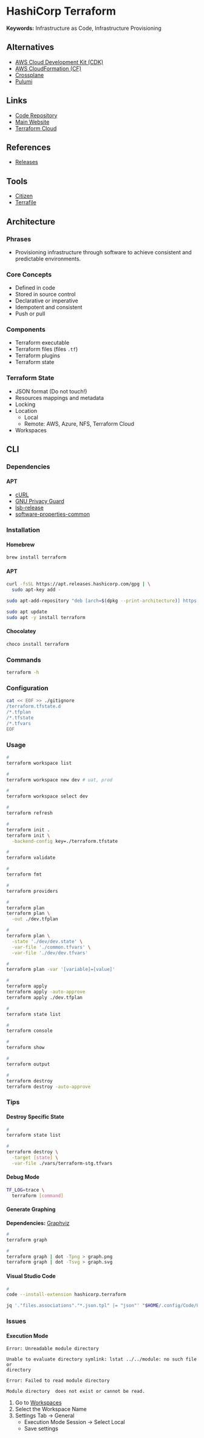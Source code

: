# HashiCorp Terraform

<!--
https://registry.terraform.io/providers/hashicorp/aws/latest/docs/data-sources/subnet

https://github.com/cloudposse/tfenv

https://github.com/resource-watch/api-infrastructure

https://github.com/hashicorp/terraform/issues/13022

https://github.com/aaratn/terraenv

https://registry.terraform.io/modules/terraform-aws-modules/vpc/aws/latest

https://github.com/srebrasil/IaC-Demo

https://github.com/dhinojosa/spinnaker-study/tree/master/terraform

https://app.pluralsight.com/paths/skill/managing-infrastructure-with-terraform
https://app.pluralsight.com/paths/certificate/hashicorp-certified-terraform-associate

https://linkedin.com/learning/search?entityType=COURSE&keywords=terraform

https://www.hashicorp.com/certification/terraform-associate

https://www.youtube.com/watch?v=OXE2a8dqIAI

https://github.com/semi-technologies/weaviate-infra
https://github.com/Artemmkin/terraform-kubernetes
https://github.com/terraform-providers/terraform-provider-azurerm

Core/State
Providers (AWS: EC2, Users|Kubernetes: Services)
Resource (VPC/Kubernetes Namespace)

Declarative vs. Imperative

What does declarative mean exactly?

What does Imperative mean exactly?
- check delta

Version v0.11.10
Version v0.15.1

https://github.com/philophilo/tech_infra
https://github.com/inayuky/terraform-qiita-search

variable
provider
data
resource
output
-->

**Keywords:** Infrastructure as Code, Infrastructure Provisioning

## Alternatives

- [AWS Cloud Development Kit (CDK)](/aws/aws-cdk.md)
- [AWS CloudFormation (CF)](/aws/aws-cf.md)
- [Crossplane](/crossplane.md)
- [Pulumi](/pulumi.md)

## Links

- [Code Repository](https://github.com/hashicorp/terraform)
- [Main Website](https://terraform.io/)
- [Terraform Cloud](https://app.terraform.io)

## References

- [Releases](https://releases.hashicorp.com/terraform/)

## Tools

- [Citizen](https://github.com/outsideris/citizen)
- [Terrafile](/terrafile.md)

## Architecture

### Phrases

- Provisioning infrastructure through software to achieve consistent and predictable environments.

### Core Concepts

- Defined in code
- Stored in source control
- Declarative or imperative
- Idempotent and consistent
- Push or pull

### Components

- Terraform executable
- Terraform files (files `.tf`)
- Terraform plugins
- Terraform state

### Terraform State

- JSON format (Do not touch!)
- Resources mappings and metadata
- Locking
- Location
  - Local
  - Remote: AWS, Azure, NFS, Terraform Cloud
- Workspaces

## CLI

### Dependencies

#### APT

- [cURL](/curl.md)
- [GNU Privacy Guard](/gnupg.md)
- [lsb-release](/lsb-release.md)
- [software-properties-common](/software-properties-common.md)

### Installation

#### Homebrew

```sh
brew install terraform
```

#### APT

```sh
curl -fsSL https://apt.releases.hashicorp.com/gpg | \
  sudo apt-key add -

sudo apt-add-repository "deb [arch=$(dpkg --print-architecture)] https://apt.releases.hashicorp.com $(lsb_release -cs) main"

sudo apt update
sudo apt -y install terraform
```

#### Chocolatey

```sh
choco install terraform
```

### Commands

```sh
terraform -h
```

### Configuration

```sh
cat << EOF >> ./gitignore
/terraform.tfstate.d
/*.tfplan
/*.tfstate
/*.tfvars
EOF
```

<!--
terraform.tfvars.example
-->

### Usage

```sh
#
terraform workspace list

#
terraform workspace new dev # uat, prod

#
terraform workspace select dev

#
terraform refresh

#
terraform init .
terraform init \
  -backend-config key=./terraform.tfstate

#
terraform validate

#
terraform fmt

#
terraform providers

#
terraform plan
terraform plan \
  -out ./dev.tfplan

#
terraform plan \
  -state './dev/dev.state' \
  -var-file './common.tfvars' \
  -var-file './dev/dev.tfvars'

#
terraform plan -var '[variable]=[value]'

#
terraform apply
terraform apply -auto-approve
terraform apply ./dev.tfplan

#
terraform state list

#
terraform console

#
terraform show

#
terraform output

#
terraform destroy
terraform destroy -auto-approve
```

### Tips

#### Destroy Specific State

```sh
#
terraform state list

#
terraform destroy \
  -target [state] \
  -var-file ./vars/terraform-stg.tfvars
```

<!-- #### Import

```sh
terraform import
``` -->

<!-- #### Login/Logout

```sh
#
terraform login app.terraform.io

#
cat ~/.terraformrc

#
terraform logout
``` -->

#### Debug Mode

```sh
TF_LOG=trace \
  terraform [command]
```

#### Generate Graphing

**Dependencies:** [Graphviz](/graphviz.md)

```sh
#
terraform graph

#
terraform graph | dot -Tpng > graph.png
terraform graph | dot -Tsvg > graph.svg
```

#### Visual Studio Code

```sh
#
code --install-extension hashicorp.terraform
```

```sh
jq '."files.associations"."*.json.tpl" |= "json"' "$HOME/.config/Code/User/settings.json" | sponge "$HOME/.config/Code/User/settings.json"
```

<!--
## Interview

https://www.youtube.com/watch?v=uFaMUS6Z9fI
-->

### Issues

#### Execution Mode

```log
Error: Unreadable module directory

Unable to evaluate directory symlink: lstat ../../module: no such file or
directory

Error: Failed to read module directory

Module directory  does not exist or cannot be read.
```

1. Go to [Workspaces](https://app.terraform.io/app/[organization]/workspaces)
2. Select the Workspace Name
3. Settings Tab -> General
   - Execution Mode Session -> Select Local
   - Save settings
